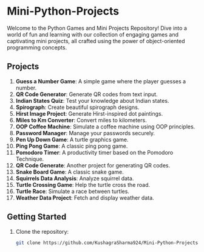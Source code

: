 # Mini-Python-Projects

Welcome to the Python Games and Mini Projects Repository! Dive into a world of fun and learning with our collection of engaging games and captivating mini projects, all crafted using the power of object-oriented programming concepts.

## Projects

1. **Guess a Number Game**: A simple game where the player guesses a number.
2. **QR Code Generator**: Generate QR codes from text input.
3. **Indian States Quiz**: Test your knowledge about Indian states.
4. **Spirograph**: Create beautiful spirograph designs.
5. **Hirst Image Project**: Generate Hirst-inspired dot paintings.
6. **Miles to Km Converter**: Convert miles to kilometers.
7. **OOP Coffee Machine**: Simulate a coffee machine using OOP principles.
8. **Password Manager**: Manage your passwords securely.
9. **Pen Up Down Game**: A turtle graphics game.
10. **Ping Pong Game**: A classic ping pong game.
11. **Pomodoro Timer**: A productivity timer based on the Pomodoro Technique.
12. **QR Code Generate**: Another project for generating QR codes.
13. **Snake Board Game**: A classic snake game.
14. **Squirrels Data Analysis**: Analyze squirrel data.
15. **Turtle Crossing Game**: Help the turtle cross the road.
16. **Turtle Race**: Simulate a race between turtles.
17. **Weather Data Project**: Fetch and display weather data.

## Getting Started

1. Clone the repository:
   ```bash
   git clone https://github.com/KushagraSharma924/Mini-Python-Projects.git
